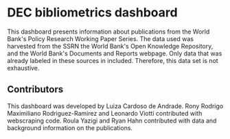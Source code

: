 # DEC bibliometrics dashboard

This dashboard presents information about publications from the World Bank's Policy Research Working Paper Series. 
The data used was harvested from the SSRN the World Bank's Open Knowledge Repository, and the World Bank's Documents and Reports webpage. 
Only data that was already labeled in these sources in included. Therefore, this data set is not exhaustive.

## Contributors

This dashboard was developed by Luiza Cardoso de Andrade. Rony Rodrigo Maximiliano Rodriguez-Ramirez and Leonardo Viotti contributed with webscraping code. Roula Yazigi and Ryan Hahn contributed with data and background information on the publications.
